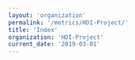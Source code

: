 ```yaml
---
layout: 'organization'
permalink: '/metrics/HDI-Project/'
title: 'Index'
organization: 'HDI-Project'
current_date: '2019-03-01'
---
```

